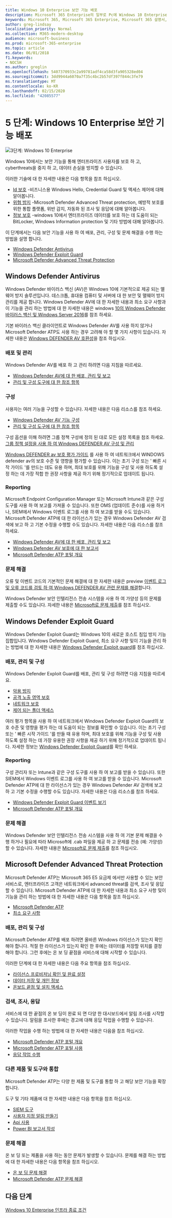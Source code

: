```yaml
---
title: Windows 10 Enterprise 보안 기능 배포
description: Microsoft 365 Enterprise의 일부로 Pc에 Windows 10 Enterprise 보안 기능을 배포 하는 데 필요한 단계에 대 한 간략 한 지침을 제공 합니다.
keywords: Microsoft 365, Microsoft 365 Enterprise, Microsoft 365 설명서, Windows 10 Enterprise, security
author: greg-lindsay
localization_priority: Normal
ms.collection: M365-modern-desktop
audience: microsoft-business
ms.prod: microsoft-365-enterprise
ms.topic: article
ms.date: 06/01/2018
f1.keywords:
- NOCSH
ms.author: greglin
ms.openlocfilehash: 5407370933c2a99781adf4ca58d3fa905328ed04
ms.sourcegitcommit: 3dd9944a6070a7f35c4bc2b57df397f844c3fe79
ms.translationtype: MT
ms.contentlocale: ko-KR
ms.lasthandoff: 02/15/2020
ms.locfileid: "42085577"
---
```

# <a name="step-5-deploy-windows-10-enterprise-security-features"></a>5 단계: Windows 10 Enterprise 보안 기능 배포

![3단계: Windows 10 Enterprise](../media/deploy-foundation-infrastructure/win10enterprise_icon-small.png)

Windows 10에서는 보안 기능을 통해 엔터프라이즈 사용자를 보호 하 고, cyberthreats을 중지 하 고, 데이터 손실을 방지할 수 있습니다. 

이러한 기술에 대 한 자세한 내용은 다음 항목을 참조 하십시오.

* [Id 보호](https://docs.microsoft.com/windows/security/identity-protection/) -비즈니스용 Windows Hello, Credential Guard 및 액세스 제어에 대해 알아봅니다.
* [위협 방지](https://docs.microsoft.com/windows/threat-protection/) -Microsoft Defender Advanced Threat protection, 예방적 보호를 위한 통합 플랫폼, 위반 감지, 자동화 된 조사 및 응답에 대해 알아봅니다.
* [정보 보호](https://docs.microsoft.com/windows/security/information-protection/) -windows 10에서 엔터프라이즈 데이터를 보호 하는 데 도움이 되는 BitLocker, Windows Information protection 및 기타 방법에 대해 알아봅니다. 

이 단계에서는 다음 보안 기능을 사용 하 여 배포, 관리, 구성 및 문제 해결을 수행 하는 방법을 설명 합니다.

* [Windows Defender Antivirus](#windows-defender-antivirus)
* [Windows Defender Exploit Guard](#windows-defender-exploit-guard)
* [Microsoft Defender Advanced Threat Protection](#windows10-sec-atp)

<a name="windows10-sec-av"></a>
## <a name="windows-defender-antivirus"></a>Windows Defender Antivirus
Windows Defender 바이러스 백신 (AV)은 Windows 10에 기본적으로 제공 되는 맬웨어 방지 솔루션입니다. 데스크톱, 휴대용 컴퓨터 및 서버에 대 한 보안 및 맬웨어 방지 관리를 제공 합니다. Windows Defender AV에 대 한 자세한 내용과 최소 요구 사항과이 기능을 관리 하는 방법에 대 한 자세한 내용은 windows [10의 Windows Defender 바이러스 백신 및 Windows Server 2016](https://docs.microsoft.com/windows/threat-protection/windows-defender-antivirus/windows-defender-antivirus-in-windows-10)를 참조 하세요.

기본 바이러스 백신 클라이언트로 Windows Defender AV를 사용 하지 않거나 Microsoft Defender ATP도 사용 하는 경우 고려해 야 할 몇 가지 사항이 있습니다. 자세한 내용은 [Windows DEFENDER AV 호환성](https://docs.microsoft.com/windows/threat-protection/windows-defender-antivirus/windows-defender-antivirus-compatibility)을 참조 하십시오.

### <a name="deployment-and-management"></a>배포 및 관리
Windows Defender AV를 배포 하 고 관리 하려면 다음 지침을 따르세요.

* [Windows Defender AV에 대 한 배포, 관리 및 보고](https://docs.microsoft.com/windows/threat-protection/windows-defender-antivirus/deploy-manage-report-windows-defender-antivirus)
* [관리 및 구성 도구에 대 한 참조 항목](https://docs.microsoft.com/windows/threat-protection/windows-defender-antivirus/configuration-management-reference-windows-defender-antivirus)

### <a name="configuration"></a>구성
사용자는 여러 기능을 구성할 수 있습니다. 자세한 내용은 다음 리소스를 참조 하세요.

* [Windows Defender AV 기능 구성](https://docs.microsoft.com/windows/threat-protection/windows-defender-antivirus/configure-windows-defender-antivirus-features)
* [관리 및 구성 도구에 대 한 참조 항목](https://docs.microsoft.com/windows/threat-protection/windows-defender-antivirus/configuration-management-reference-windows-defender-antivirus)

구성 옵션을 이해 하려면 그룹 정책 구성에 정의 된 대로 모든 설정 목록을 참조 하세요. [그룹 정책 설정을 사용 하 여 Windows DEFENDER AV 구성 및 관리](https://docs.microsoft.com/windows/threat-protection/windows-defender-antivirus/use-group-policy-windows-defender-antivirus)

[Windows DEFENDER av 보호 평가 가이드](https://docs.microsoft.com/windows/threat-protection/windows-defender-antivirus/evaluate-windows-defender-antivirus) 를 사용 하 여 네트워크에서 WINDOWS defender av의 보호 수준 및 영향을 평가할 수 있습니다. 이는 초기 구성 또는 ' 빠른 시작 가이드 '를 만드는 데도 유용 하며, 최대 보호를 위해 기능을 구성 및 사용 하도록 설정 하는 데 가장 적합 한 권장 사항을 제공 하기 위해 정기적으로 업데이트 됩니다.

### <a name="reporting"></a>Reporting
Microsoft Endpoint Configuration Manager 또는 Microsoft Intune과 같은 구성 도구를 사용 하 여 보고를 가져올 수 있습니다. 또한 OMS (업데이트 준수)를 사용 하거나, SIEM에서 Windows 이벤트 로그를 사용 하 여 보고를 받을 수도 있습니다. Microsoft Defender ATP에 대 한 라이선스가 있는 경우 Windows Defender AV 검색에 보고 하 고 기본 수정을 수행할 수도 있습니다. 자세한 내용은 다음 리소스를 참조 하세요.
* [Windows Defender AV에 대 한 배포, 관리 및 보고](https://docs.microsoft.com/windows/threat-protection/windows-defender-antivirus/deploy-manage-report-windows-defender-antivirus)
* [Windows Defender AV 보호에 대 한 보고서](https://docs.microsoft.com/windows/threat-protection/windows-defender-antivirus/report-monitor-windows-defender-antivirus)
* [Microsoft Defender ATP 포털 개요](https://go.microsoft.com/fwlink/?linkid=861596)

### <a name="troubleshooting"></a>문제 해결
오류 및 이벤트 코드의 기본적인 문제 해결에 대 한 자세한 내용은 preview [이벤트 로그 및 오류 코드를 검토 하 여 Windows DEFENDER AV 관련 문제를 해결](https://docs.microsoft.com/windows/threat-protection/windows-defender-antivirus/troubleshoot-windows-defender-antivirus)합니다.

Windows Defender 보안 인텔리전스 전송 시스템을 사용 하 여 가양성 등의 문제를 제출할 수도 있습니다. 자세한 내용은 [Microsoft로 문제 제출](https://www.microsoft.com/wdsi/filesubmission)를 참조 하십시오.

<a name="windows10-sec-eg"></a>
## <a name="windows-defender-exploit-guard"></a>Windows Defender Exploit Guard
Windows Defender Exploit Guard는 Windows 10의 새로운 호스트 침입 방지 기능 집합입니다. Windows Defender Exploit Guard, 최소 요구 사항 및이 기능을 관리 하는 방법에 대 한 자세한 내용은 [Windows Defender Exploit guard](https://docs.microsoft.com/windows/threat-protection/windows-defender-exploit-guard/windows-defender-exploit-guard)를 참조 하십시오.

### <a name="deployment-management-and-configuration"></a>배포, 관리 및 구성
Windows Defender Exploit Guard를 배포, 관리 및 구성 하려면 다음 지침을 따르세요.
* [악용 방지](https://docs.microsoft.com/windows/threat-protection/windows-defender-exploit-guard/exploit-protection-exploit-guard)
* [공격 노출 영역 보호](https://docs.microsoft.com/windows/threat-protection/windows-defender-exploit-guard/attack-surface-reduction-exploit-guard?ocid=cx-docs-msa4053440)
* [네트워크 보호](https://docs.microsoft.com/windows/threat-protection/windows-defender-exploit-guard/network-protection-exploit-guard)
* [제어 되는 폴더 액세스](https://docs.microsoft.com/windows/threat-protection/windows-defender-exploit-guard/controlled-folders-exploit-guard)

여러 평가 항목을 사용 하 여 네트워크에서 Windows Defender Exploit Guard의 보호 수준 및 영향을 평가 하는 데 도움이 되는 정보를 확인할 수 있습니다. 이는 초기 구성 또는 ' 빠른 시작 가이드 '를 만들 때 유용 하며, 최대 보호를 위해 기능을 구성 및 사용 하도록 설정 하는 데 가장 유용한 권장 사항을 제공 하기 위해 정기적으로 업데이트 됩니다. 자세한 정보는 [Windows Defender Exploit Guard](https://docs.microsoft.com/windows/threat-protection/windows-defender-exploit-guard/evaluate-windows-defender-exploit-guard)를 확인 하세요.

### <a name="reporting"></a>Reporting
구성 관리자 또는 Intune과 같은 구성 도구를 사용 하 여 보고를 받을 수 있습니다. 또한 SIEM에서 Windows 이벤트 로그를 사용 하 여 보고를 받을 수 있습니다. Microsoft Defender ATP에 대 한 라이선스가 있는 경우 Windows Defender AV 검색에 보고 하 고 기본 수정을 수행할 수도 있습니다. 자세한 내용은 다음 리소스를 참조 하세요.
* [Windows Defender Exploit Guard 이벤트 보기](https://docs.microsoft.com/windows/threat-protection/windows-defender-exploit-guard/event-views-exploit-guard)
* [Microsoft Defender ATP 포털 개요](https://go.microsoft.com/fwlink/?linkid=861596)

### <a name="troubleshooting"></a>문제 해결
Windows Defender 보안 인텔리전스 전송 시스템을 사용 하 여 기본 문제 해결을 수행 하거나 필요에 따라 Microsoft에 .cab 파일을 제공 하 고 문제를 전송 (예: 가양성) 할 수 있습니다. 자세한 내용은 [Microsoft로 문제 제출](https://www.microsoft.com/wdsi/filesubmission)를 참조 하십시오.


<a name="windows10-sec-atp"></a>
## <a name="microsoft-defender-advanced-threat-protection"></a>Microsoft Defender Advanced Threat Protection
Microsoft Defender ATP는 Microsoft 365 E5 요금제 에서만 사용할 수 있는 보안 서비스로, 엔터프라이즈 고객은 네트워크에서 advanced threat를 검색, 조사 및 응답할 수 있습니다. Microsoft Defender ATP에 대 한 자세한 내용과 최소 요구 사항 및이 기능을 관리 하는 방법에 대 한 자세한 내용은 다음 항목을 참조 하십시오.

* [Microsoft Defender ATP](https://docs.microsoft.com/windows/threat-protection/windows-defender-atp/windows-defender-advanced-threat-protection)
* [최소 요구 사항](https://docs.microsoft.com/windows/threat-protection/windows-defender-atp/minimum-requirements-windows-defender-advanced-threat-protection)

### <a name="deployment-management-and-configuration"></a>배포, 관리 및 구성
Microsoft Defender ATP를 배포 하려면 올바른 Windows 라이선스가 있는지 확인 해야 합니다. 적절 한 라이선스가 있는지 확인 한 후에는 데이터를 저장할 위치를 결정 해야 합니다. 그런 후에는 온 보 딩 끝점을 서비스에 대해 시작할 수 있습니다.

이러한 단계에 대 한 자세한 내용은 다음 주요 항목을 참조 하십시오. 

* [라이선스 프로비저닝 확인 및 완료 설정](https://docs.microsoft.com/windows/threat-protection/windows-defender-atp/licensing-windows-defender-advanced-threat-protection)
* [데이터 저장 및 개인 정보](https://docs.microsoft.com/windows/threat-protection/windows-defender-atp/data-storage-privacy-windows-defender-advanced-threat-protection)
* [온보드 끝점 및 설치 액세스](https://docs.microsoft.com/windows/threat-protection/windows-defender-atp/onboard-configure-windows-defender-advanced-threat-protection)

### <a name="detect-investigate-respond"></a>검색, 조사, 응답
서비스에 대 한 끝점의 온 보 딩이 완료 되 면 다양 한 대시보드에서 알림 조사를 시작할 수 있습니다. 알림을 조사한 후에는 경고에 대해 응답 작업을 수행할 수 있습니다. 

이러한 작업을 수행 하는 방법에 대 한 자세한 내용은 다음을 참조 하십시오.
* [Microsoft Defender ATP 포털 개요](https://go.microsoft.com/fwlink/?linkid=861596)
* [Microsoft Defender ATP 포털 사용](https://docs.microsoft.com/windows/threat-protection/windows-defender-atp/use-windows-defender-advanced-threat-protection)
* [응답 작업 수행](https://docs.microsoft.com/windows/threat-protection/windows-defender-atp/response-actions-windows-defender-advanced-threat-protection)

### <a name="integrate-with-other-products-and-tools"></a>다른 제품 및 도구와 통합
Microsoft Defender ATP는 다양 한 제품 및 도구를 통합 하 고 해당 보안 기능을 확장 합니다. 

도구 및 기타 제품에 대 한 자세한 내용은 다음 항목을 참조 하십시오.
* [SIEM 도구](https://docs.microsoft.com/windows/threat-protection/windows-defender-atp/configure-siem-windows-defender-advanced-threat-protection)
* [사용자 지정 알림 만들기](https://docs.microsoft.com/windows/threat-protection/windows-defender-atp/use-custom-ti-windows-defender-advanced-threat-protection)
* [Api 사용](https://docs.microsoft.com/windows/threat-protection/windows-defender-atp/exposed-apis-windows-defender-advanced-threat-protection)
* [Power BI 보고서 작성](https://docs.microsoft.com/windows/threat-protection/windows-defender-atp/powerbi-reports-windows-defender-advanced-threat-protection)

### <a name="troubleshooting"></a>문제 해결
온 보 딩 또는 제품을 사용 하는 동안 문제가 발생할 수 있습니다. 문제를 해결 하는 방법에 대 한 자세한 내용은 다음 항목을 참조 하십시오.
* [온 보 딩 문제 해결](https://docs.microsoft.com/windows/threat-protection/windows-defender-atp/troubleshoot-onboarding-windows-defender-advanced-threat-protection)
* [Microsoft Defender ATP 문제 해결](https://docs.microsoft.com/windows/threat-protection/windows-defender-atp/troubleshoot-windows-defender-advanced-threat-protection)

## <a name="next-step"></a>다음 단계

[Windows 10 Enterprise 인프라 종료 조건](windows10-exit-criteria.md)
